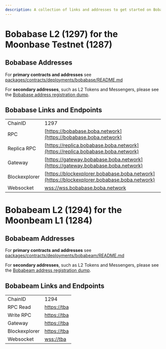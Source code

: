 ```yaml
---
description: A collection of links and addresses to get started on Boba-Moonbeam
---
```


# Bobabase L2 (1297) for the Moonbase Testnet (1287)

## Bobabase Addresses

For **primary contracts and addresses** see [packages/contracts/deployments/bobabase/README.md](../../packages/contracts/deployments/bobabase/README.md)

For **secondary addresses**, such as L2 Tokens and Messengers, please see the [Bobabase address registration dump](../../packages/boba/register/addresses/addressesBobaBase_0xF8d0bF3a1411AC973A606f90B2d1ee0840e5979B.json).

## Bobabase Links and Endpoints

|               |                                                                                    |
| ------------- | ---------------------------------------------------------------------------------- |
| ChainID       | 1297                                                                               |
| RPC           | [https://bobabase.boba.network](https://bobabase.boba.network)                     |
| Replica RPC   | [https://replica.bobabase.boba.network](https://replica.bobabase.boba.network)     |
| Gateway       | [https://gateway.bobabase.boba.network](https://gateway.bobabase.boba.network)     |
| Blockexplorer | [https://blockexplorer.bobabase.boba.network](https://blockexplorer.bobabase.boba.network) |
| Websocket     | [wss://wss.bobabase.boba.network](wss://wss.bobabase.boba.network)                 |

# Bobabeam L2 (1294) for the Moonbeam L1 (1284)

## Bobabeam Addresses

For **primary contracts and addresses** see [packages/contracts/deployments/bobabeam/README.md](../../packages/contracts/deployments/bobabeam/README.md)

For **secondary addresses**, such as L2 Tokens and Messengers, please see the [Bobabeam address registration dump](../../packages/boba/register/addresses/addressesBobaBeam_0xTBATBATBATBA.json).

## Bobabeam Links and Endpoints

|               |                                                                                  |
| ------------- | -------------------------------------------------------------------------------- |
| ChainID       | 1294                                                                             |
| RPC Read      | [https://tba](https://tba)                     |
| Write RPC     | [https://tba](https://tba)                     |
| Gateway       | [https://tba](https://tba)                     |
| Blockexplorer | [https://tba](https://tba)                     |
| Websocket     | [wss://tba](wss://tba)                         |
